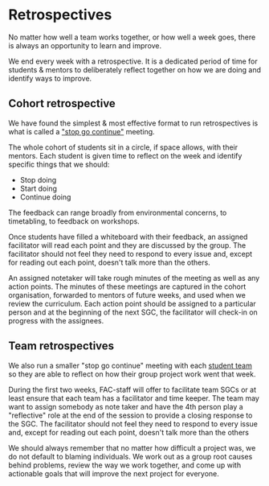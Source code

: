 # Retrospectives

No matter how well a team works together, or how well a week goes, there is always an opportunity to learn and improve.

We end every week with a retrospective. It is a dedicated period of time for students & mentors
to deliberately reflect together on how we are doing and identify ways to improve.

## Cohort retrospective

We have found the simplest & most effective format to run retrospectives is what is called
a ["stop go continue"](https://www.mountaingoatsoftware.com/agile/scrum/meetings/sprint-retrospective) meeting.

The whole cohort of students sit in a circle, if space allows, with their mentors. Each student is given time to reflect on the week and identify specific things that we should:

- Stop doing
- Start doing
- Continue doing

The feedback can range broadly from environmental concerns, to timetabling, to feedback on workshops.

Once students have filled a whiteboard with their feedback, an assigned facilitator will read each point and they are discussed by the group. The facilitator should not feel they need to respond to every issue and, except for reading out each point, doesn't talk more than the others.

An assigned notetaker will take rough minutes of the meeting as well as any action points. The minutes of these meetings are captured in the cohort organisation, forwarded to mentors of future weeks, and used when we review the curriculum. Each action point should be assigned to a particular person and at the beginning of the next SGC, the facilitator will check-in on progress with the assignees.

## Team retrospectives

We also run a smaller "stop go continue" meeting with each [student team](./teams.md) so they are able to reflect on how their group project work went that week.

During the first two weeks, FAC-staff will offer to facilitate team SGCs or at least ensure that each team has a facilitator and time keeper. The team may want to assign somebody as note taker and have the 4th person play a "reflective" role at the end of the session to provide a closing response to the SGC. The facilitator should not feel they need to respond to every issue and, except for reading out each point, doesn't talk more than the others

We should always remember that no matter how difficult a project was, we do not default to blaming individuals. We work out as a group root causes behind problems, review the way we work together, and come up with actionable goals that will improve the next project for everyone.
